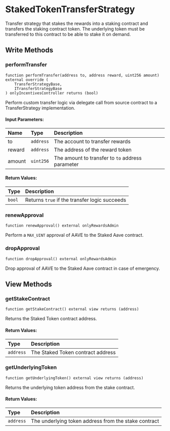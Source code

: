 # StakedTokenTransferStrategy

Transfer strategy that stakes the rewards into a staking contract and transfers the staking contract token. The underlying token must be transferred to this contract to be able to stake it on demand.

## Write Methods

### performTransfer

```solidity
function performTransfer(address to, address reward, uint256 amount) external override (
    TransferStrategyBase, 
    ITransferStrategyBase
) onlyIncentivesController returns (bool)
```

Perform custom transfer logic via delegate call from source contract to a TransferStrategy implementation.

#### Input Parameters:

| Name   | Type      | Description                                      |
| :----- | :-------- | :----------------------------------------------- |
| to     | `address` | The account to transfer rewards                  |
| reward | `address` | The address of the reward token                  |
| amount | `uint256` | The amount to transfer to `to` address parameter |

#### Return Values:

| Type   | Description                                   |
| :----- | :-------------------------------------------- |
| `bool` | Returns `true` if the transfer logic succeeds |

### renewApproval

```solidity
function renewApproval() external onlyRewardsAdmin
```

Perform a `MAX_UINT` approval of AAVE to the Staked Aave contract.

### dropApproval

```solidity
function dropApproval() external onlyRewardsAdmin
```

Drop approval of AAVE to the Staked Aave contract in case of emergency.

## View Methods

### getStakeContract

```solidity
function getStakeContract() external view returns (address) 
```

Returns the Staked Token contract address.

#### Return Values:

| Type      | Description                       |
| :-------- | :-------------------------------- |
| `address` | The Staked Token contract address |

### getUnderlyingToken

```solidity
function getUnderlyingToken() external view returns (address)
```

Returns the underlying token address from the stake contract.

#### Return Values:

| Type      | Description                                          |
| :-------- | :--------------------------------------------------- |
| `address` | The underlying token address from the stake contract |